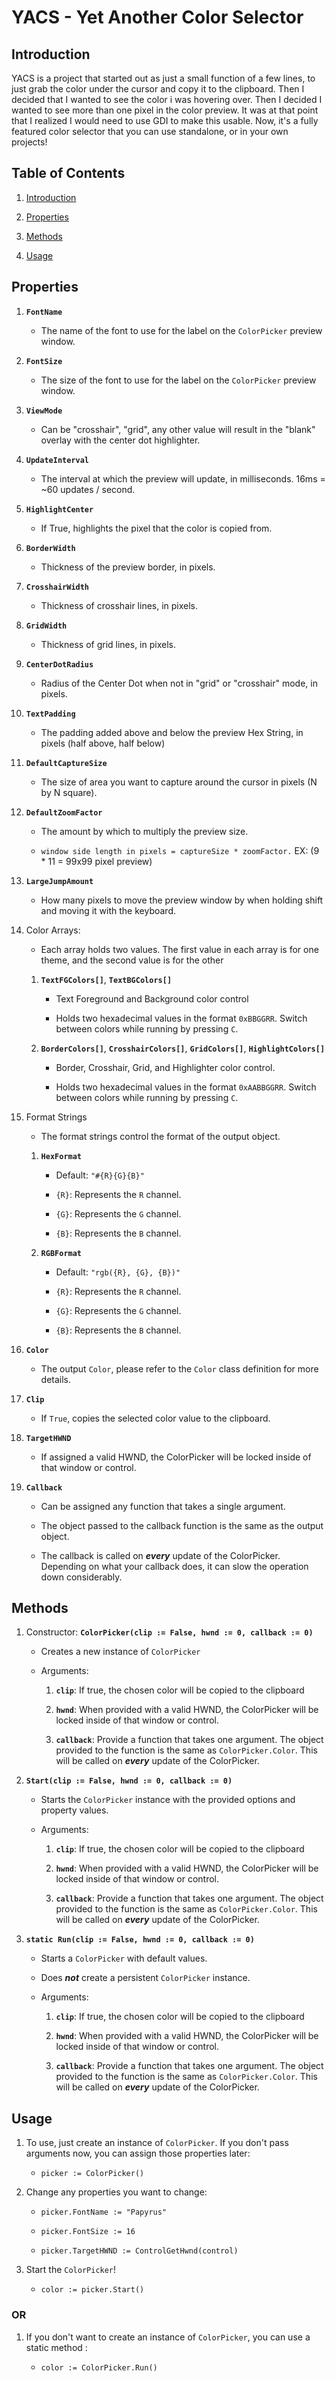 # YACS - Yet Another Color Selector

## Introduction

YACS is a project that started out as just a small function of a few lines, to just grab the color under the cursor and copy it to the clipboard. Then I decided that I wanted to see the color i was hovering over. Then I decided I wanted to see more than one pixel in the color preview. It was at that point that I realized I would need to use GDI to make this usable. Now, it's a fully featured color selector that you can use standalone, or in your own projects!

## Table of Contents

 1. [Introduction](#introduction)

 2. [Properties](#properties)

 3. [Methods](#methods)

 4. [Usage](#usage)

## Properties

 1. **`FontName`**

     - The name of the font to use for the label on the `ColorPicker` preview window.

 2. **`FontSize`**

     - The size of the font to use for the label on the `ColorPicker` preview window.

 3. **`ViewMode`**

     - Can be "crosshair", "grid", any other value will result in the "blank" overlay with the center dot highlighter.

 4. **`UpdateInterval`**

     - The interval at which the preview will update, in milliseconds. 16ms = ~60 updates / second.

 5. **`HighlightCenter`**

     - If True, highlights the pixel that the color is copied from.

 6. **`BorderWidth`**

     - Thickness of the preview border, in pixels.

 7. **`CrosshairWidth`**

     - Thickness of crosshair lines, in pixels.

 8. **`GridWidth`**

     - Thickness of grid lines, in pixels.

 9. **`CenterDotRadius`**

     - Radius of the Center Dot when not in "grid" or "crosshair" mode, in pixels.

 10. **`TextPadding`**

     - The padding added above and below the preview Hex String, in pixels (half above, half below)

 11. **`DefaultCaptureSize`**

     - The size of area you want to capture around the cursor in pixels (N by N square).

 12. **`DefaultZoomFactor`**

     - The amount by which to multiply the preview size.

     - `window side length in pixels = captureSize * zoomFactor.` EX: (9 * 11 = 99x99 pixel preview)

 13. **`LargeJumpAmount`**

     - How many pixels to move the preview window by when holding shift and moving it with the keyboard.

 14. Color Arrays:

     - Each array holds two values. The first value in each array is for one theme, and the second value is for the other

     1. **`TextFGColors[]`**, **`TextBGColors[]`**

         - Text Foreground and Background color control

         - Holds two hexadecimal values in the format `0xBBGGRR`. Switch between colors while running by pressing `C`.

     2. **`BorderColors[]`**, **`CrosshairColors[]`**, **`GridColors[]`**, **`HighlightColors[]`**

         - Border, Crosshair, Grid, and Highlighter color control.

         - Holds two hexadecimal values in the format `0xAABBGGRR`. Switch between colors while running by pressing `C`.

15. Format Strings

    - The format strings control the format of the output object.

    1. **`HexFormat`**

        - Default: `"#{R}{G}{B}"`

        - `{R}`: Represents the `R` channel.

        - `{G}`: Represents the `G` channel.

        - `{B}`: Represents the `B` channel.

    2. **`RGBFormat`**

        - Default: `"rgb({R}, {G}, {B})"`

        - `{R}`: Represents the `R` channel.

        - `{G}`: Represents the `G` channel.

        - `{B}`: Represents the `B` channel.

16. **`Color`**

    - The output `Color`, please refer to the `Color` class definition for more details.

17. **`Clip`**

    - If `True`, copies the selected color value to the clipboard.

18. **`TargetHWND`**

    - If assigned a valid HWND, the ColorPicker will be locked inside of that window or control.

19. **`Callback`**

    - Can be assigned any function that takes a single argument.

    - The object passed to the callback function is the same as the output object.

    - The callback is called on ***every*** update of the ColorPicker. Depending on what your callback does, it can slow the operation down considerably.

## Methods

1. Constructor: **`ColorPicker(clip := False, hwnd := 0, callback := 0)`**

    - Creates a new instance of `ColorPicker`

    - Arguments:

        1. **`clip`**: If true, the chosen color will be copied to the clipboard

        2. **`hwnd`**: When provided with a valid HWND, the ColorPicker will be locked inside of that window or control.

        3. **`callback`**: Provide a function that takes one argument. The object provided to the function is the same as `ColorPicker.Color`. This will be called on ***every*** update of the ColorPicker.

2. **`Start(clip := False, hwnd := 0, callback := 0)`**

    - Starts the `ColorPicker` instance with the provided options and property values.

    - Arguments:

        1. **`clip`**: If true, the chosen color will be copied to the clipboard

        2. **`hwnd`**: When provided with a valid HWND, the ColorPicker will be locked inside of that window or control.

        3. **`callback`**: Provide a function that takes one argument. The object provided to the function is the same as `ColorPicker.Color`. This will be called on ***every*** update of the ColorPicker.

3. **`static Run(clip := False, hwnd := 0, callback := 0)`**

    - Starts a `ColorPicker` with default values.

    - Does ***not*** create a persistent `ColorPicker` instance.

    - Arguments:

        1. **`clip`**: If true, the chosen color will be copied to the clipboard

        2. **`hwnd`**: When provided with a valid HWND, the ColorPicker will be locked inside of that window or control.

        3. **`callback`**: Provide a function that takes one argument. The object provided to the function is the same as `ColorPicker.Color`. This will be called on ***every*** update of the ColorPicker.

## Usage

1. To use, just create an instance of `ColorPicker`. If you don't pass arguments now, you can assign those properties later:

    - `picker := ColorPicker()`

2. Change any properties you want to change:

    - `picker.FontName := "Papyrus"`

    - `picker.FontSize := 16`

    - `picker.TargetHWND := ControlGetHwnd(control)`

3. Start the `ColorPicker`!

    - `color := picker.Start()`

### OR

1. If you don't want to create an instance of `ColorPicker`, you can use a static method :

    - `color := ColorPicker.Run()`
